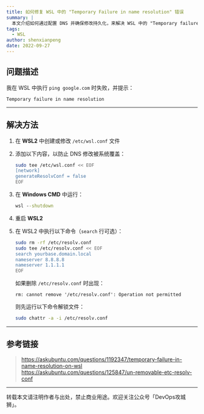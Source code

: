 ```yaml
---
title: 如何修复 WSL 中的 "Temporary Failure in name resolution" 错误
summary: |
  本文介绍如何通过配置 DNS 并确保修改持久化，来解决 WSL 中的 "Temporary failure in name resolution" 问题。
tags:
  - WSL
author: shenxianpeng
date: 2022-09-27
---
```


## 问题描述

我在 WSL 中执行 `ping google.com` 时失败，并提示：

```
Temporary failure in name resolution
```

---

## 解决方法

1. 在 **WSL2** 中创建或修改 `/etc/wsl.conf` 文件  
2. 添加以下内容，以防止 DNS 修改被系统覆盖：

    ```bash
    sudo tee /etc/wsl.conf << EOF
    [network]
    generateResolvConf = false
    EOF
    ```

3. 在 **Windows CMD** 中运行：

    ```cmd
    wsl --shutdown
    ```

4. 重启 **WSL2**  
5. 在 WSL2 中执行以下命令（`search` 行可选）：

    ```bash
    sudo rm -rf /etc/resolv.conf
    sudo tee /etc/resolv.conf << EOF
    search yourbase.domain.local
    nameserver 8.8.8.8
    nameserver 1.1.1.1
    EOF
    ```

    如果删除 `/etc/resolv.conf` 时出现：

    ```
    rm: cannot remove '/etc/resolv.conf': Operation not permitted
    ```

    则先运行以下命令解锁文件：

    ```bash
    sudo chattr -a -i /etc/resolv.conf
    ```

---

## 参考链接

> https://askubuntu.com/questions/1192347/temporary-failure-in-name-resolution-on-wsl  
> https://askubuntu.com/questions/125847/un-removable-etc-resolv-conf  

---

转载本文请注明作者与出处，禁止商业用途。欢迎关注公众号「DevOps攻城狮」。
